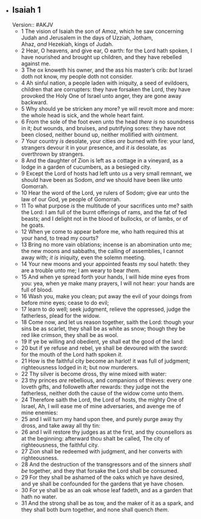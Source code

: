 - ## Isaiah 1
  Version:: #AKJV
	- 1 The vision of Isaiah the son of Amoz, which he saw concerning Judah and Jerusalem in the days of Uzziah, Jotham, Ahaz, *and* Hezekiah, kings of Judah.
	- 2 Hear, O heavens, and give ear, O earth:
	  for the Lord hath spoken,
	  I have nourished and brought up children,
	  and they have rebelled against me.
	- 3 The ox knoweth his owner, and the ass his master’s crib:
	  *but* Israel doth not know, my people doth not consider.
	- 4 Ah sinful nation, a people laden with iniquity,
	  a seed of evildoers, children that are corrupters:
	  they have forsaken the Lord,
	  they have provoked the Holy One of Israel unto anger,
	  they are gone away backward.
	- 5 Why should ye be stricken any more?
	  ye will revolt more and more:
	  the whole head is sick, and the whole heart faint.
	- 6 From the sole of the foot even unto the head
	  *there is* no soundness in it;
	  *but* wounds, and bruises, and putrifying sores:
	  they have not been closed,
	  neither bound up, neither mollified with ointment.
	- 7 Your country *is* desolate, your cities *are* burned with fire:
	  your land, strangers devour it in your presence,
	  and *it is* desolate, as overthrown by strangers.
	- 8 And the daughter of Zion is left as a cottage in a vineyard,
	  as a lodge in a garden of cucumbers,
	  as a besieged city.
	- 9 Except the Lord of hosts had left unto us a very small remnant,
	  we should have been as Sodom,
	  *and* we should have been like unto Gomorrah.
	- 10 Hear the word of the Lord, ye rulers of Sodom;
	  give ear unto the law of our God, ye people of Gomorrah.
	- 11 To what purpose *is* the multitude of your sacrifices unto me? saith the Lord:
	  I am full of the burnt offerings of rams, and the fat of fed beasts;
	  and I delight not in the blood of bullocks, or of lambs, or of he goats.
	- 12 When ye come to appear before me,
	  who hath required this at your hand, to tread my courts?
	- 13 Bring no more vain oblations;
	  incense is an abomination unto me;
	  the new moons and sabbaths, the calling of assemblies, I cannot away with;
	  *it is* iniquity, even the solemn meeting.
	- 14 Your new moons and your appointed feasts my soul hateth:
	  they are a trouble unto me; I am weary to bear *them*.
	- 15 And when ye spread forth your hands, I will hide mine eyes from you:
	  yea, when ye make many prayers, I will not hear:
	  your hands are full of blood.
	- 16 Wash you, make you clean;
	  put away the evil of your doings from before mine eyes;
	  cease to do evil;
	- 17 learn to do well;
	  seek judgment, relieve the oppressed,
	  judge the fatherless, plead for the widow.
	- 18 Come now, and let us reason together, saith the Lord:
	  though your sins be as scarlet, they shall be as white as snow;
	  though they be red like crimson, they shall be as wool.
	- 19 If ye be willing and obedient,
	  ye shall eat the good of the land:
	- 20 but if ye refuse and rebel,
	  ye shall be devoured with the sword:
	  for the mouth of the Lord hath spoken *it*.
	- 21 How is the faithful city become an harlot!
	  it was full of judgment; righteousness lodged in it;
	  but now murderers.
	- 22 Thy silver is become dross, thy wine mixed with water:
	- 23 thy princes *are* rebellious, and companions of thieves:
	  every one loveth gifts, and followeth after rewards:
	  they judge not the fatherless,
	  neither doth the cause of the widow come unto them.
	- 24 Therefore saith the Lord,
	  the Lord of hosts, the mighty One of Israel,
	  Ah, I will ease me of mine adversaries, and avenge me of mine enemies:
	- 25 and I will turn my hand upon thee,
	  and purely purge away thy dross, and take away all thy tin:
	- 26 and I will restore thy judges as at the first,
	  and thy counsellors as at the beginning:
	  afterward thou shalt be called, The city of righteousness, the faithful city.
	- 27 Zion shall be redeemed with judgment,
	  and her converts with righteousness.
	- 28 And the destruction of the transgressors and of the sinners *shall be* together,
	  and they that forsake the Lord shall be consumed.
	- 29 For they shall be ashamed of the oaks which ye have desired,
	  and ye shall be confounded for the gardens that ye have chosen.
	- 30 For ye shall be as an oak whose leaf fadeth,
	  and as a garden that hath no water.
	- 31 And the strong shall be as tow, and the maker of it as a spark,
	  and they shall both burn together, and none shall quench *them*.